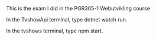 

This is the exam I did in the PGR305-1 Webutvikling course

In the TvshowApi terminal, type dotnet watch run.

In the tvshows terminal, type npm start.